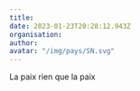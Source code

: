 ```yaml
---
title: 
date: 2023-01-23T20:28:12.943Z
organisation: 
author: 
avatar: "/img/pays/SN.svg"
---
```


La paix rien que la paix